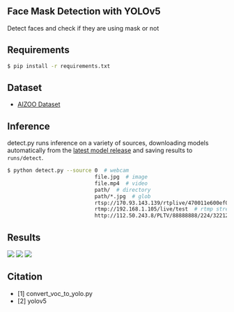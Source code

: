 ## Face Mask Detection with YOLOv5
Detect faces and check if they are using mask or not

## Requirements
```bash
$ pip install -r requirements.txt

```

## Dataset
* [AIZOO Dataset](https://drive.google.com/file/d/1QspxOJMDf_rAWVV7AU_Nc0rjo1_EPEDW/view)

## Inference

detect.py runs inference on a variety of sources, downloading models automatically from the [latest model release](https://github.com/z430/yolov5-mask-detection/releases) and saving results to `runs/detect`.
```bash
$ python detect.py --source 0  # webcam
                            file.jpg  # image 
                            file.mp4  # video
                            path/  # directory
                            path/*.jpg  # glob
                            rtsp://170.93.143.139/rtplive/470011e600ef003a004ee33696235daa  # rtsp stream
                            rtmp://192.168.1.105/live/test  # rtmp stream
                            http://112.50.243.8/PLTV/88888888/224/3221225900/1.m3u8  # http stream
```

## Results
![](https://i.ibb.co/6m1Jbv0/img1.jpg)
![](https://i.ibb.co/f9mxKsJ/img2.jpg)
![](https://i.ibb.co/CK3bRck/img3.jpg)

## Citation
* [1] convert_voc_to_yolo.py [](https://gist.github.com/Amir22010/a99f18ca19112bc7db0872a36a03a1ec)
* [2] yolov5 [](https://github.com/ultralytics/yolov5)
